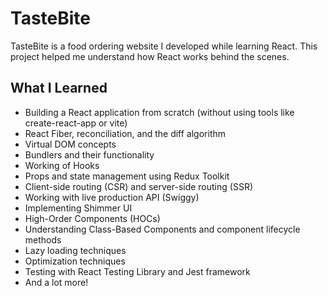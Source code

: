 # TasteBite

TasteBite is a food ordering website I developed while learning React. This project helped me understand how React works behind the scenes.
## What I Learned

- Building a React application from scratch (without using tools like create-react-app or vite)
- React Fiber, reconciliation, and the diff algorithm
- Virtual DOM concepts
- Bundlers and their functionality
- Working of Hooks
- Props and state management using Redux Toolkit
- Client-side routing (CSR) and server-side routing (SSR)
- Working with live production API (Swiggy)
- Implementing Shimmer UI
- High-Order Components (HOCs)
- Understanding Class-Based Components and component lifecycle methods
- Lazy loading techniques
- Optimization techniques
- Testing with React Testing Library and Jest framework
- And a lot more!
